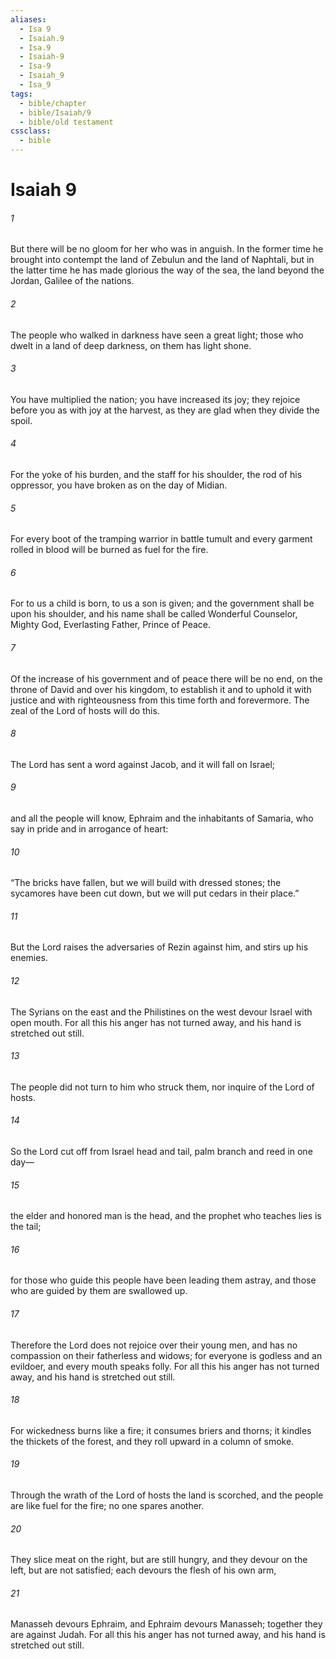```yaml
---
aliases:
  - Isa 9
  - Isaiah.9
  - Isa.9
  - Isaiah-9
  - Isa-9
  - Isaiah_9
  - Isa_9
tags:
  - bible/chapter
  - bible/Isaiah/9
  - bible/old testament
cssclass:
  - bible
---
```


# Isaiah 9

###### 1
But there will be no gloom for her who was in anguish. In the former time he brought into contempt the land of Zebulun and the land of Naphtali, but in the latter time he has made glorious the way of the sea, the land beyond the Jordan, Galilee of the nations.
###### 2
The people who walked in darkness have seen a great light; those who dwelt in a land of deep darkness, on them has light shone.
###### 3
You have multiplied the nation; you have increased its joy; they rejoice before you as with joy at the harvest, as they are glad when they divide the spoil.
###### 4
For the yoke of his burden, and the staff for his shoulder, the rod of his oppressor, you have broken as on the day of Midian.
###### 5
For every boot of the tramping warrior in battle tumult and every garment rolled in blood will be burned as fuel for the fire.
###### 6
For to us a child is born, to us a son is given; and the government shall be upon his shoulder, and his name shall be called Wonderful Counselor, Mighty God, Everlasting Father, Prince of Peace.
###### 7
Of the increase of his government and of peace there will be no end, on the throne of David and over his kingdom, to establish it and to uphold it with justice and with righteousness from this time forth and forevermore. The zeal of the Lord of hosts will do this.
###### 8
The Lord has sent a word against Jacob, and it will fall on Israel;
###### 9
and all the people will know, Ephraim and the inhabitants of Samaria, who say in pride and in arrogance of heart:
###### 10
“The bricks have fallen, but we will build with dressed stones; the sycamores have been cut down, but we will put cedars in their place.”
###### 11
But the Lord raises the adversaries of Rezin against him, and stirs up his enemies.
###### 12
The Syrians on the east and the Philistines on the west devour Israel with open mouth. For all this his anger has not turned away, and his hand is stretched out still.
###### 13
The people did not turn to him who struck them, nor inquire of the Lord of hosts.
###### 14
So the Lord cut off from Israel head and tail, palm branch and reed in one day—
###### 15
the elder and honored man is the head, and the prophet who teaches lies is the tail;
###### 16
for those who guide this people have been leading them astray, and those who are guided by them are swallowed up.
###### 17
Therefore the Lord does not rejoice over their young men, and has no compassion on their fatherless and widows; for everyone is godless and an evildoer, and every mouth speaks folly. For all this his anger has not turned away, and his hand is stretched out still.
###### 18
For wickedness burns like a fire; it consumes briers and thorns; it kindles the thickets of the forest, and they roll upward in a column of smoke.
###### 19
Through the wrath of the Lord of hosts the land is scorched, and the people are like fuel for the fire; no one spares another.
###### 20
They slice meat on the right, but are still hungry, and they devour on the left, but are not satisfied; each devours the flesh of his own arm,
###### 21
Manasseh devours Ephraim, and Ephraim devours Manasseh; together they are against Judah. For all this his anger has not turned away, and his hand is stretched out still.


